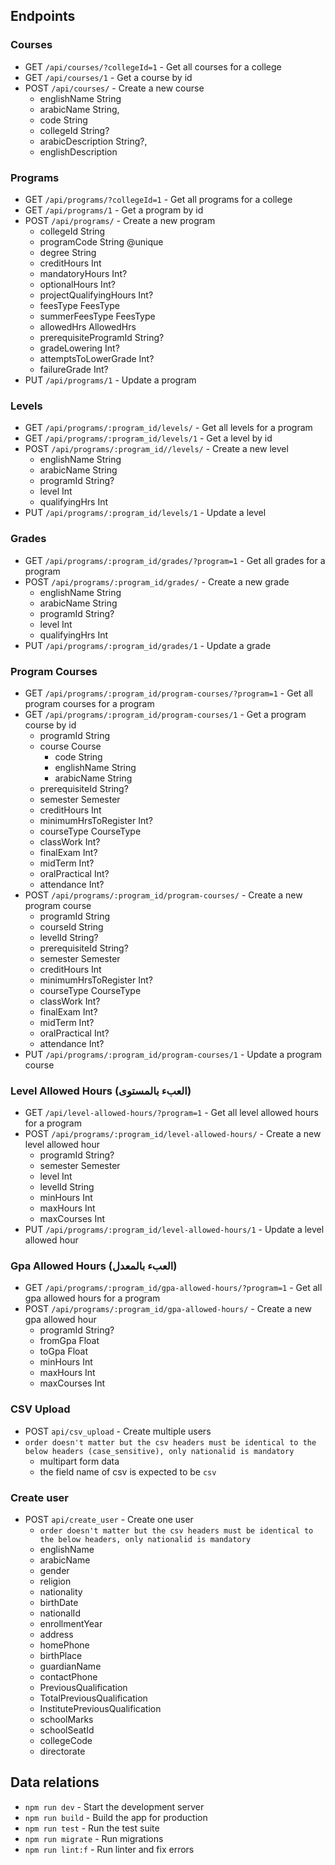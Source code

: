 ## Endpoints

### Courses

- GET `/api/courses/?collegeId=1` - Get all courses for a college
- GET `/api/courses/1` - Get a course by id
- POST `/api/courses/` - Create a new course
  - englishName String
  - arabicName String,
  - code String
  - collegeId String?
  - arabicDescription String?,
  - englishDescription

### Programs

- GET `/api/programs/?collegeId=1` - Get all programs for a college
- GET `/api/programs/1` - Get a program by id
- POST `/api/programs/` - Create a new program
  - collegeId String
  - programCode String @unique
  - degree String
  - creditHours Int
  - mandatoryHours Int?
  - optionalHours Int?
  - projectQualifyingHours Int?
  - feesType FeesType
  - summerFeesType FeesType
  - allowedHrs AllowedHrs
  - prerequisiteProgramId String?
  - gradeLowering Int?
  - attemptsToLowerGrade Int?
  - failureGrade Int?
- PUT `/api/programs/1` - Update a program

### Levels

- GET `/api/programs/:program_id/levels/` - Get all levels for a program
- GET `/api/programs/:program_id/levels/1` - Get a level by id
- POST `/api/programs/:program_id//levels/` - Create a new level
  - englishName String
  - arabicName String
  - programId String?
  - level Int
  - qualifyingHrs Int
- PUT `/api/programs/:program_id/levels/1` - Update a level

### Grades

- GET `/api/programs/:program_id/grades/?program=1` - Get all grades for a program
- POST `/api/programs/:program_id/grades/` - Create a new grade
  - englishName String
  - arabicName String
  - programId String?
  - level Int
  - qualifyingHrs Int
- PUT `/api/programs/:program_id/grades/1` - Update a grade

### Program Courses

- GET `/api/programs/:program_id/program-courses/?program=1` - Get all program courses for a program
- GET `/api/programs/:program_id/program-courses/1` - Get a program course by id
  - programId String
  - course Course
    - code String
    - englishName String
    - arabicName String
  - prerequisiteId String?
  - semester Semester
  - creditHours Int
  - minimumHrsToRegister Int?
  - courseType CourseType
  - classWork Int?
  - finalExam Int?
  - midTerm Int?
  - oralPractical Int?
  - attendance Int?
- POST `/api/programs/:program_id/program-courses/` - Create a new program course
  - programId String
  - courseId String
  - levelId String?
  - prerequisiteId String?
  - semester Semester
  - creditHours Int
  - minimumHrsToRegister Int?
  - courseType CourseType
  - classWork Int?
  - finalExam Int?
  - midTerm Int?
  - oralPractical Int?
  - attendance Int?
- PUT `/api/programs/:program_id/program-courses/1` - Update a program course

### Level Allowed Hours (العبء بالمستوى)

- GET `/api/level-allowed-hours/?program=1` - Get all level allowed hours for a program
- POST `/api/programs/:program_id/level-allowed-hours/` - Create a new level allowed hour
  - programId String?
  - semester Semester
  - level Int
  - levelId String
  - minHours Int
  - maxHours Int
  - maxCourses Int
- PUT `/api/programs/:program_id/level-allowed-hours/1` - Update a level allowed hour

### Gpa Allowed Hours (العبء بالمعدل)

- GET `/api/programs/:program_id/gpa-allowed-hours/?program=1` - Get all gpa allowed hours for a program
- POST `/api/programs/:program_id/gpa-allowed-hours/` - Create a new gpa allowed hour
  - programId String?
  - fromGpa Float
  - toGpa Float
  - minHours Int
  - maxHours Int
  - maxCourses Int

### CSV Upload
- POST `api/csv_upload` - Create multiple users 
- `order doesn't matter but the csv headers must be identical to the below headers (case_sensitive), only nationalid is mandatory`
  - multipart form data
  - the field name of csv is expected to be `csv`


### Create user

- POST `api/create_user` - Create one user
  - `order doesn't matter but the csv headers must be identical to the below headers, only nationalid is mandatory`
  - englishName
  - arabicName
  - gender
  - religion
  - nationality
  - birthDate
  - nationalId
  - enrollmentYear
  - address
  - homePhone
  - birthPlace
  - guardianName
  - contactPhone
  - PreviousQualification
  - TotalPreviousQualification
  - InstitutePreviousQualification
  - schoolMarks
  - schoolSeatId
  - collegeCode
  - directorate

## Data relations

- `npm run dev` - Start the development server
- `npm run build` - Build the app for production
- `npm run test` - Run the test suite
- `npm run migrate` - Run migrations
- `npm run lint:f` - Run linter and fix errors
